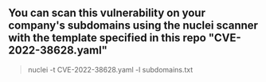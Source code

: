 ## You can scan this vulnerability on your company's subdomains using the nuclei scanner with the template specified in this repo "CVE-2022-38628.yaml"
> nuclei -t CVE-2022-38628.yaml -l subdomains.txt

